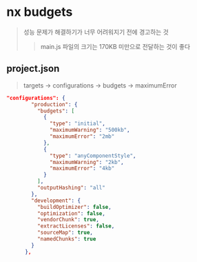 # nx budgets

> 성능 문제가 해결하기가 너무 어려워지기 전에 경고하는 것
>
> > main.js 파일의 크기는 170KB 미만으로 전달하는 것이 좋다

## project.json

> targets -> configurations -> budgets -> maximumError

```json
"configurations": {
        "production": {
          "budgets": [
            {
              "type": "initial",
              "maximumWarning": "500kb",
              "maximumError": "2mb"
            },
            {
              "type": "anyComponentStyle",
              "maximumWarning": "2kb",
              "maximumError": "4kb"
            }
          ],
          "outputHashing": "all"
        },
        "development": {
          "buildOptimizer": false,
          "optimization": false,
          "vendorChunk": true,
          "extractLicenses": false,
          "sourceMap": true,
          "namedChunks": true
        }
      },
```
